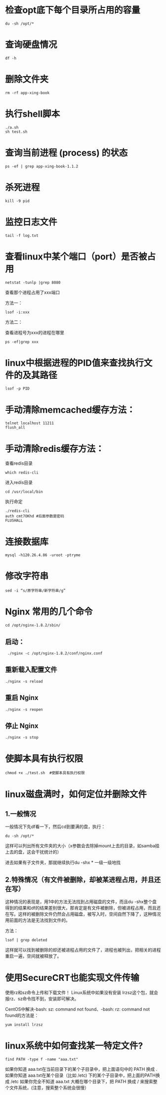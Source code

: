 # 检查opt底下每个目录所占用的容量
    du -sh /opt/* 

# 查询硬盘情况
    df -h  

# 删除文件夹
    rm -rf app-xing-book      

# 执行shell脚本
    ./a.sh
    sh test.sh

# 查询当前进程 (process) 的状态
    ps -ef | grep app-xing-book-1.1.2

# 杀死进程
    kill -9 pid   

# 监控日志文件
    tail -f log.txt

# 查看linux中某个端口（port）是否被占用
    netstat -tunlp |grep 8080

查看那个进程占用了xxx端口

方法一： 

    lsof -i:xxx

方法二：

查看进程号为xxx的进程在哪里

    ps -ef|grep xxx              

# linux中根据进程的PID值来查找执行文件的及其路径

    lsof -p PID

# 手动清除memcached缓存方法：
    telnet localhost 11211
    flush_all

# 手动清除redis缓存方法：

查看redis目录

    which redis-cli

进入redis目录

    cd /usr/local/bin

执行命定

    ./redis-cli
    auth cmt7OKhd #后面参数是密码
    FLUSHALL

# 连接数据库
    mysql -h120.26.4.86 -uroot -ptryme 

# 修改字符串
    sed -i “s/原字符串/新字符串/g” 

#  Nginx 常用的几个命令

    cd /opt/nginx-1.8.2/sbin/

 ##   启动：
  
     ./nginx -c /opt/nginx-1.8.2/conf/nginx.conf

##  重新载入配置文件

    ./nginx -s reload 
##  重启 Nginx
    ./nginx -s reopen 
##  停止 Nginx
    ./nginx -s stop  

#  使脚本具有执行权限
    chmod +x ./test.sh  #使脚本具有执行权限   

#  linux磁盘满时，如何定位并删除文件  
## 1.一般情况
 
一般情况下先df看一下，然后cd到要满的盘，执行：

    du -sh /opt/*
 这样可以列出所有文件夹的大小（x参数会去除掉mount上去的目录，如samba挂上去的盘，这会干扰统计的）
 
进去如果有子文件夹，那就继续执行du -shx * 一级一级地找
 
## 2.特殊情况（有文件被删除，却被某进程占用，并且还在写）
 
这种情况的表现是，用1中的方法无法找到占用磁盘的文件，而且du -shx整个盘得到的结果和df的结果差别很大，那肯定是有文件被删除，但被进程占用，而且还在写。这样的被删除文件仍然会占用磁盘，被写入时，空间自然下降了，这种情况用前面的方法是无法找到文件的。
 
方法：

    lsof | grep deleted
 这样就可以找到被删除的却还被进程占用的文件了，进程也被列出，把相关的进程重启一遍，空间就被释放了。

# 使用SecureCRT也能实现文件传输

使用rz和sz命令上传和下载文件！
Linux系统中如果没有安装 lrzsz这个包，就会报rz、sz命令找不到，安装即可解决。

CentOS中解决-bash: sz: command not found、-bash: rz: command not found的方法是：

    yum install lrzsz


# linux系统中如何查找某一特定文件?

    find PATH -type f -name "aaa.txt"

如果你知道 aaa.txt在当前目录下的某个子目录中，把上面语句中的 PATH 换成 .
如果你知道 aaa.txt在某个目录（比如 /etc) 下的某个子目录中，把上面的PATH换成 /etc
如果你完全不知道 aaa.txt 大概在哪个目录下，把 PATH 换成 /  来搜索整个文件系统，(注意，搜索整个系统会很慢）
